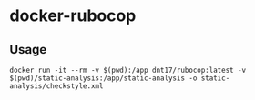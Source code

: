# docker-rubocop

## Usage

    docker run -it --rm -v $(pwd):/app dnt17/rubocop:latest -v $(pwd)/static-analysis:/app/static-analysis -o static-analysis/checkstyle.xml
